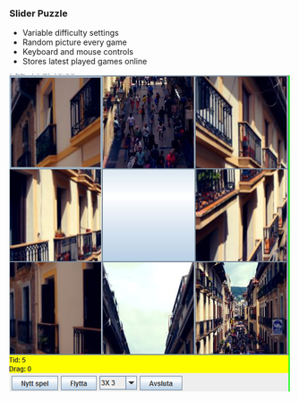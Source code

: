 ### Slider Puzzle

-  Variable difficulty settings
- Random picture every game
- Keyboard and mouse controls
- Stores latest played games online

![](https://github.com/nikalsh/SliderPuzzle/blob/master/src/sliderpuzzle/screenshot.PNG)
